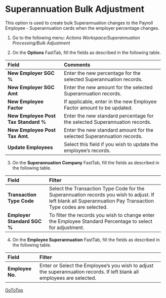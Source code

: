 # Superannuation Bulk Adjustment

This option is used to create bulk Superannuation changes to the Payroll Employee - Superannuation cards when the employer percentage changes.

1.  Go to the following menu: *Actions Workspace/Superannuation Processing/Bulk Adjustment*

2.  On the **Options** FastTab, fill the fields as described in the following table.

|Field|	Comments|
| :--- | :--- |
|**New Employer SGC %**|	Enter the new percentage for the selected Superannuation records.|
|**New Employer SGC Amt**|	Enter the new amount for the selected Superannuation records.|
|**New Employee Factor**|	If applicable, enter in the new Employee Factor amount to be updated.|
|**New Employee Post Tax Standard %**|	Enter the new standard percentage for the selected Superannuation records.|
|**New Employee Post Tax Amt.**|	Enter the new standard amount for the selected Superannuation records.|
|**Update Employees**|	Select this field if you wish to update the employee’s records.|  
 
3.  On the **Superannuation Company** FastTab, fill the fields as described in the following table.

|Field|	Filter|
| :--- | :--- |
|**Transaction Type Code**|	Select the Transaction Type Code for the Superannuation records you wish to adjust. If left blank all Superannuation Pay Transaction Type codes are selected.|
|**Employer Standard SGC %**|To filter the records you wish to change enter the Employee Standard Percentage to select for adjustment. |

 
4.  On the **Employee Superannuation** FastTab, fill the fields as described in the following table.

|Field	|Filter|
| :--- | :--- |
|**Employee No.**| 	Enter or Select the Employee’s you wish to adjust the superannuation records.  If left blank all employees are selected.|


[GoToTop](#superannuation-bulk-adjustment)

